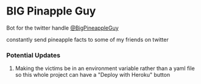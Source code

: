 
# BIG Pinapple Guy

Bot for the twitter handle [@BigPineappleGuy](https://twitter.com/BigPineappleGuy)

constantly send pineapple facts to some of my friends on twitter

### Potential Updates

1. Making the victims be in an environment variable rather than a yaml file so this whole project can have a "Deploy with Heroku" button
